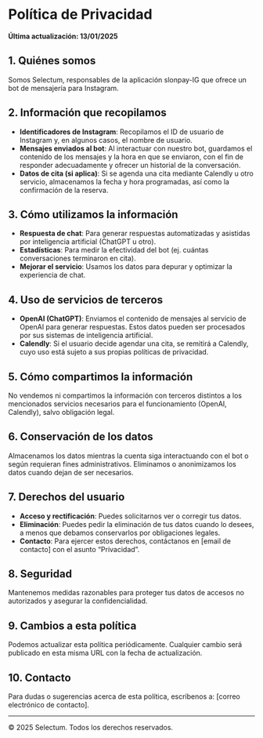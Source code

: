 # Política de Privacidad

**Última actualización: 13/01/2025**

## 1. Quiénes somos
Somos Selectum, responsables de la aplicación slonpay-IG que ofrece un bot de mensajería para Instagram.

## 2. Información que recopilamos
- **Identificadores de Instagram**: Recopilamos el ID de usuario de Instagram y, en algunos casos, el nombre de usuario.
- **Mensajes enviados al bot**: Al interactuar con nuestro bot, guardamos el contenido de los mensajes y la hora en que se enviaron, con el fin de responder adecuadamente y ofrecer un historial de la conversación.
- **Datos de cita (si aplica)**: Si se agenda una cita mediante Calendly u otro servicio, almacenamos la fecha y hora programadas, así como la confirmación de la reserva.

## 3. Cómo utilizamos la información
- **Respuesta de chat**: Para generar respuestas automatizadas y asistidas por inteligencia artificial (ChatGPT u otro).
- **Estadísticas**: Para medir la efectividad del bot (ej. cuántas conversaciones terminaron en cita).
- **Mejorar el servicio**: Usamos los datos para depurar y optimizar la experiencia de chat.

## 4. Uso de servicios de terceros
- **OpenAI (ChatGPT)**: Enviamos el contenido de mensajes al servicio de OpenAI para generar respuestas. Estos datos pueden ser procesados por sus sistemas de inteligencia artificial.
- **Calendly**: Si el usuario decide agendar una cita, se remitirá a Calendly, cuyo uso está sujeto a sus propias políticas de privacidad.

## 5. Cómo compartimos la información
No vendemos ni compartimos la información con terceros distintos a los mencionados servicios necesarios para el funcionamiento (OpenAI, Calendly), salvo obligación legal.

## 6. Conservación de los datos
Almacenamos los datos mientras la cuenta siga interactuando con el bot o según requieran fines administrativos. Eliminamos o anonimizamos los datos cuando dejan de ser necesarios.

## 7. Derechos del usuario
- **Acceso y rectificación**: Puedes solicitarnos ver o corregir tus datos.
- **Eliminación**: Puedes pedir la eliminación de tus datos cuando lo desees, a menos que debamos conservarlos por obligaciones legales.
- **Contacto**: Para ejercer estos derechos, contáctanos en [email de contacto] con el asunto “Privacidad”.

## 8. Seguridad
Mantenemos medidas razonables para proteger tus datos de accesos no autorizados y asegurar la confidencialidad.

## 9. Cambios a esta política
Podemos actualizar esta política periódicamente. Cualquier cambio será publicado en esta misma URL con la fecha de actualización.

## 10. Contacto
Para dudas o sugerencias acerca de esta política, escríbenos a: [correo electrónico de contacto].

---
© 2025 Selectum. Todos los derechos reservados.
